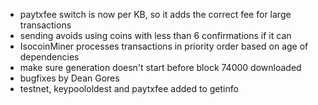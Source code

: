 * paytxfee switch is now per KB, so it adds the correct fee for large transactions
* sending avoids using coins with less than 6 confirmations if it can
* IsocoinMiner processes transactions in priority order based on age of dependencies
* make sure generation doesn't start before block 74000 downloaded
* bugfixes by Dean Gores
* testnet, keypoololdest and paytxfee added to getinfo
